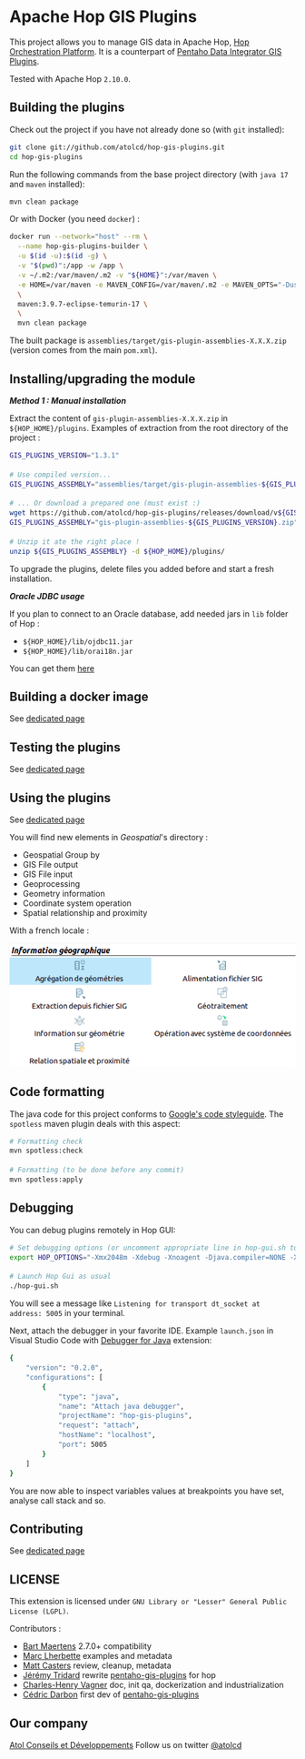 Apache Hop GIS Plugins
================================

This project allows you to manage GIS data in Apache Hop, [Hop Orchestration Platform](https://hop.apache.org/). It is a counterpart of [Pentaho Data Integrator GIS Plugins](https://github.com/atolcd/pentaho-gis-plugins).

Tested with Apache Hop `2.10.0`.


Building the plugins
-------------------
Check out the project if you have not already done so (with `git` installed):

```sh
git clone git://github.com/atolcd/hop-gis-plugins.git
cd hop-gis-plugins
```

Run the following commands from the base project directory (with `java 17` and `maven` installed):
```sh
mvn clean package
```

Or with Docker (you need `docker`) :
```sh
docker run --network="host" --rm \
  --name hop-gis-plugins-builder \
  -u $(id -u):$(id -g) \
  -v "$(pwd)":/app -w /app \
  -v ~/.m2:/var/maven/.m2 -v "${HOME}":/var/maven \
  -e HOME=/var/maven -e MAVEN_CONFIG=/var/maven/.m2 -e MAVEN_OPTS="-Duser.home=/var/maven" \
  \
  maven:3.9.7-eclipse-temurin-17 \
  \
  mvn clean package
```

The built package is `assemblies/target/gis-plugin-assemblies-X.X.X.zip` (version comes from the main `pom.xml`).


Installing/upgrading the module
---------------------

***Method 1 : Manual installation***

Extract the content of `gis-plugin-assemblies-X.X.X.zip` in `${HOP_HOME}/plugins`.
Examples of extraction from the root directory of the project :

```sh
GIS_PLUGINS_VERSION="1.3.1"

# Use compiled version...
GIS_PLUGINS_ASSEMBLY="assemblies/target/gis-plugin-assemblies-${GIS_PLUGINS_VERSION}.zip"

# ... Or download a prepared one (must exist :)
wget https://github.com/atolcd/hop-gis-plugins/releases/download/v${GIS_PLUGINS_VERSION}/gis-plugin-assemblies-${GIS_PLUGINS_VERSION}.zip
GIS_PLUGINS_ASSEMBLY="gis-plugin-assemblies-${GIS_PLUGINS_VERSION}.zip"

# Unzip it ate the right place !
unzip ${GIS_PLUGINS_ASSEMBLY} -d ${HOP_HOME}/plugins/
```

To upgrade the plugins, delete files you added before and start a fresh installation.


***Oracle JDBC usage***

If you plan to connect to an Oracle database, add needed jars in `lib` folder of Hop :

 - `${HOP_HOME}/lib/ojdbc11.jar`
 - `${HOP_HOME}/lib/orai18n.jar`

You can get them [here](http://www.oracle.com/technetwork/apps-tech/jdbc-112010-090769.html)


Building a docker image
---------------------

See [dedicated page](docker/README.md)


Testing the plugins
---------------------

See [dedicated page](examples/README.md)


Using the plugins
---------------------

See [dedicated page](docs/README.md)

You will find new elements in *Geospatial*'s directory :

 - Geospatial Group by
 - GIS File output
 - GIS File input
 - Geoprocessing
 - Geometry information
 - Coordinate system operation
 - Spatial relationship and proximity

With a french locale :

![](items-in-hop-gui.png)


Code formatting
---------------------

The java code for this project conforms to [Google's code styleguide](https://google.github.io/styleguide/javaguide.html).
The `spotless` maven plugin deals with this aspect:

```sh
# Formatting check
mvn spotless:check

# Formatting (to be done before any commit)
mvn spotless:apply
```


Debugging
---------------------

You can debug plugins remotely in Hop GUI:
```sh
# Set debugging options (or uncomment appropriate line in hop-gui.sh to keep it active)
export HOP_OPTIONS="-Xmx2048m -Xdebug -Xnoagent -Djava.compiler=NONE -Xrunjdwp:transport=dt_socket,server=y,suspend=n,address=5005"

# Launch Hop Gui as usual
./hop-gui.sh
```
You will see a message like `Listening for transport dt_socket at address: 5005` in your terminal.

Next, attach the debugger in your favorite IDE. Example `launch.json` in Visual Studio Code with [Debugger for Java](https://marketplace.visualstudio.com/items?itemName=vscjava.vscode-java-debug) extension:
```sh
{
    "version": "0.2.0",
    "configurations": [
        {
            "type": "java",
            "name": "Attach java debugger",
            "projectName": "hop-gis-plugins",
            "request": "attach",
            "hostName": "localhost",
            "port": 5005
        }
    ]
}
```

You are now able to inspect variables values at breakpoints you have set, analyse call stack and so.


Contributing
---------------------

See [dedicated page](CONTRIBUTING.md)


LICENSE
---------------------
This extension is licensed under `GNU Library or "Lesser" General Public License (LGPL)`.

Contributors :
* [Bart Maertens](https://github.com/bamaer) 2.7.0+ compatibility
* [Marc Lherbette](https://github.com/scali) examples and metadata
* [Matt Casters](https://github.com/mattcasters) review, cleanup, metadata
* [Jérémy Tridard](https://github.com/jtridard) rewrite [pentaho-gis-plugins](https://github.com/atolcd/pentaho-gis-plugins) for hop
* [Charles-Henry Vagner](https://github.com/cvagner) doc, init qa, dockerization and industrialization
* [Cédric Darbon](https://twitter.com/cedricdarbon) first dev of [pentaho-gis-plugins](https://github.com/atolcd/pentaho-gis-plugins)


Our company
---------------------
[Atol Conseils et Développements](http://www.atolcd.com)
Follow us on twitter [@atolcd](https://twitter.com/atolcd)
